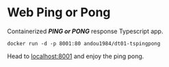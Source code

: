 # Web Ping or Pong

Containerized **_PING or PONG_** response Typescript app.

```
docker run -d -p 8001:80 andou1984/dt01-tspingpong
```

Head to [localhost:8001](http://localhost:8001) and enjoy the ping pong.

